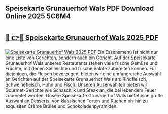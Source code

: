 ## Speisekarte Grunauerhof Wals PDF Download Online 2025 5C6M4

# <h2><a href="http://gc9m63.nevu.top/?p=Speisekarte+Grunauerhof+Wals">🔗 👉🔴 Speisekarte Grunauerhof Wals 2025 PDF</a></h2>

[![Speisekarte Grunauerhof Wals 2025 PDF](https://i.imgur.com/dBaPXMq.png)](http://gc9m63.nevu.top/?p=Speisekarte+Grunauerhof+Wals)
Ein Essensmenü ist nicht nur eine Liste von Gerichten, sondern auch ein Gericht. Auf der Speisekarte Grunauerhof Wals unseres Restaurants stehen viele frische Gemüse und Früchte, mit denen Sie leichte und frische Salate zubereiten können. Für diejenigen, die Fleisch bevorzugen, bieten wir eine umfangreiche Auswahl an Gerichten auf der Speisekarte Grunauerhof Wals an: Rindfleisch, Schweinefleisch, Huhn und Fisch. Unseren Auserwählten bieten wir Gourmet-Gerichte wie Schaschlik und Steak an, die bei lebendem Feuer zubereitet werden. Unsere Speisekarte Grunauerhof Wals bietet eine große Auswahl an Desserts, von klassischen Torten und Kuchen bis hin zu exquisiten Crème Brûlée und Schokoladenpyramiden.
